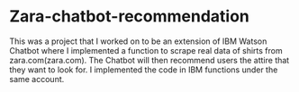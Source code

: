 # Zara-chatbot-recommendation


<p>
  This was a project that I worked on to be an extension of IBM Watson Chatbot where I implemented a function to scrape real data of shirts from zara.com(zara.com). The Chatbot will then recommend users the attire that they want to look for. I implemented the code in IBM functions under the same account. 
</p>
